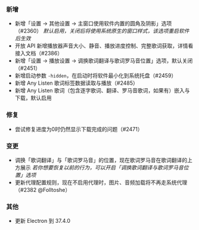 ### 新增

- 新增「设置 → 其他设置 → 主窗口使用软件内置的圆角及阴影」选项（#2360）
  *默认启用，关闭后将使用系统原生的窗口样式，该选项重启软件后生效*
- 开放 API 新增播放器声音大小、静音、播放进度控制、完整歌词获取，详情看接入文档（#2386）
- 新增「设置 → 播放设置 → 调换歌词翻译与歌词罗马音位置」选项，默认关闭（#2451）
- 新增启动参数 `-hidden`，在启动时将软件最小化到系统托盘（#2459）
- 新增 Any Listen 歌词标签数据读取与播放（#2485）
- 新增 Any Listen 歌词（包含逐字歌词、翻译、罗马音歌词，如果有）嵌入与下载，默认启用

### 修复

- 尝试修复进度为0时仍然显示下载完成的问题（#2471）

### 变更

- 调换「歌词翻译」与「歌词罗马音」的位置，现在歌词罗马音在歌词翻译的上方展示
  *若你想要恢复以前的行为，可以开启「调换歌词翻译与歌词罗马音位置」选项*
- 更新代理配置规则，现在不启用代理时，图片、音频加载将不再走系统代理（#2382 @Folltoshe）

### 其他

- 更新 Electron 到 37.4.0
